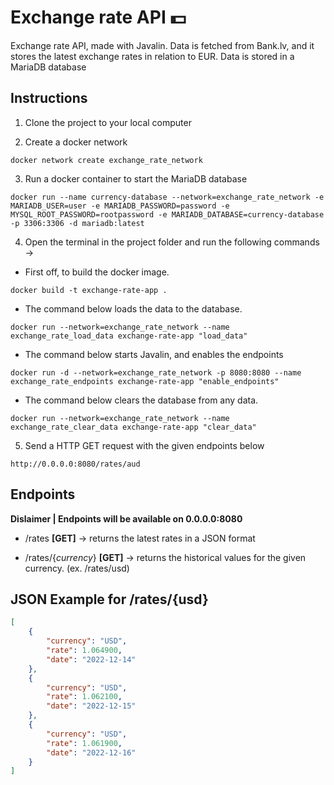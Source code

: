 # Exchange rate API 💵

Exchange rate API, made with Javalin. Data is fetched from Bank.lv, and it stores the latest exchange rates in relation to EUR. Data is stored in a MariaDB database

## Instructions

1. Clone the project to your local computer

2. Create a docker network

```
docker network create exchange_rate_network
```

3. Run a docker container to start the MariaDB database

```
docker run --name currency-database --network=exchange_rate_network -e MARIADB_USER=user -e MARIADB_PASSWORD=password -e MYSQL_ROOT_PASSWORD=rootpassword -e MARIADB_DATABASE=currency-database -p 3306:3306 -d mariadb:latest
```

4. Open the terminal in the project folder and run the following commands ->
- First off, to build the docker image.
```
docker build -t exchange-rate-app .
```
 - The command below loads the data to the database.
```
docker run --network=exchange_rate_network --name exchange_rate_load_data exchange-rate-app "load_data"
```

- The command below starts Javalin, and enables the endpoints
```
docker run -d --network=exchange_rate_network -p 8080:8080 --name exchange_rate_endpoints exchange-rate-app "enable_endpoints"
```
- The command below clears the database from any data. 

```
docker run --network=exchange_rate_network --name exchange_rate_clear_data exchange-rate-app "clear_data"
```
5. Send a HTTP GET request with the given endpoints below
```
http://0.0.0.0:8080/rates/aud
```

## Endpoints

**Dislaimer | Endpoints will be available on 0.0.0.0:8080**

- /rates **[GET]** -> returns the latest rates in a JSON format

- /rates/{*currency*} **[GET]** -> returns the historical values for the given currency. (ex. /rates/usd)


## JSON Example for /rates/{usd}

```json
[
    {
        "currency": "USD",
        "rate": 1.064900,
        "date": "2022-12-14"
    },
    {
        "currency": "USD",
        "rate": 1.062100,
        "date": "2022-12-15"
    },
    {
        "currency": "USD",
        "rate": 1.061900,
        "date": "2022-12-16"
    }
]
```

